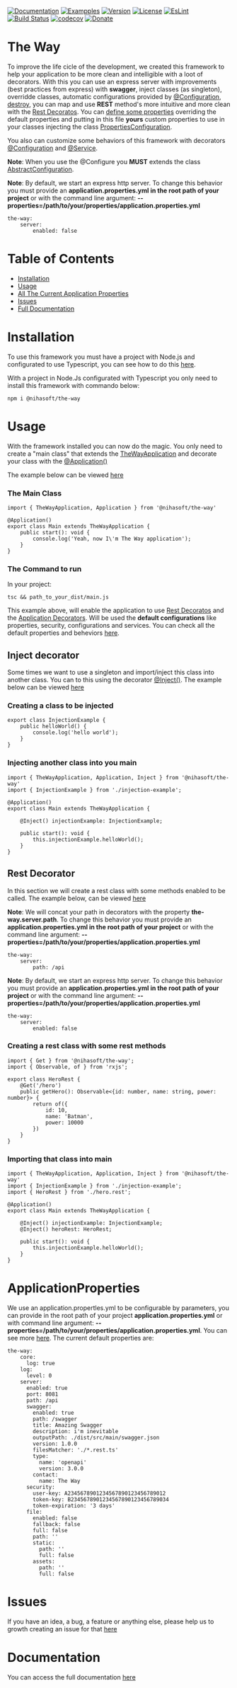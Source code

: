[![Documentation](https://img.shields.io/badge/Documentation-lightseagreen.svg)](https://nihasoft.github.io/the-way/)
[![Exampples](https://img.shields.io/badge/Examples-lightseagreen.svg)](https://github.com/nihasoft/the-way-examples)
[![Version](https://img.shields.io/badge/Version-0.5.7-lightseagreen.svg)](https://www.npmjs.com/package/@nihasoft/the-way)
[![License](https://img.shields.io/badge/License-MIT-red.svg)](https://raw.githubusercontent.com/nihasoft/the-way/master/LICENSE)
[![EsLint](https://img.shields.io/badge/EsLint-Enabled-green.svg)](https://raw.githubusercontent.com/nihasoft/the-way/master/.eslintrc)
[![Build Status](https://travis-ci.com/nihasoft/the-way.svg?branch=master)](https://travis-ci.com/nihasoft/the-way)
[![codecov](https://codecov.io/gh/nihasoft/the-way/branch/master/graph/badge.svg)](https://codecov.io/gh/nihasoft/the-way)
[![Donate](https://img.shields.io/badge/%24-Donate-blue.svg)](https://nihasoft.github.io/the-way/donate)

# The Way
To improve the life cicle of the development, we created this framework to help your application to be more clean and intelligible with a loot of decorators.
With this you can use an express server with improvements (best practices from express) with **swagger**, inject classes (as singleton), overridde classes, automatic configurations provided by [@Configuration](https://nihasoft.github.io/the-way/guide/application-decorator#configure), [destroy](https://nihasoft.github.io/the-way/guide/core#destroy), you can map and use **REST** method's more intuitive and more clean with the [Rest Decoratos](https://nihasoft.github.io/the-way/guide/rest-decorator). You can [define some properties](https://nihasoft.github.io/the-way/guide/application-properties)  overriding the default properties and putting in this file **yours** custom properties to use in your classes injecting the  class [PropertiesConfiguration](https://nihasoft.github.io/the-way/guide/configurations#properties-configuration).

You also can customize some behaviors of this framework with decorators [@Configuration](https://nihasoft.github.io/the-way/guide/application-decorator#configure) and [@Service](https://nihasoft.github.io/the-way/guide/application-decorator#service).

**Note**: When you use  the @Configure you **MUST** extends the class [AbstractConfiguration](https://nihasoft.github.io/the-way/guide/configurations#abstract-configuration).

**Note**: By default, we start an express http server. To change this behavior you must provide an **application.properties.yml in the root path of your project** or with the command line argument: **--properties=/path/to/your/properties/application.properties.yml**


    the-way:
        server:
            enabled: false

# Table of Contents

- [Installation](#installation)
- [Usage](#usage)
- [All The Current Application Properties](#applicationproperties)
- [Issues](#issues)
- [Full Documentation](#documentation)

# Installation
To use this framework you must have a project with Node.js and configurated to use Typescript, you can see how to do this [here](https://nihasoft.github.io/the-way/guide/fast-setup#tsNode).

With a project in Node.Js configurated with Typescript you only need to install this framework with commando below:

    npm i @nihasoft/the-way

# Usage
With the framework installed you can now do the magic.
You only need to create a "main class" that extends the [TheWayApplication](https://nihasoft.github.io/the-way/guide/core#the-way-application) and decorate your class with the [@Application()](https://nihasoft.github.io/the-way/guide/application-decorator#application)

The example below can be viewed [here](https://nihasoft.github.io/the-way/guide/fast-setup#theWay)

### The Main Class

    import { TheWayApplication, Application } from '@nihasoft/the-way'

    @Application()
    export class Main extends TheWayApplication {
        public start(): void {
            console.log('Yeah, now I\'m The Way application');
        }
    }

### The Command to run

In your project:

    tsc && path_to_your_dist/main.js

This example above, will enable the application to use [Rest Decoratos](https://nihasoft.github.io/the-way/guide/rest-decorator) and the [Application Decorators](https://nihasoft.github.io/the-way/guide/application-decorator). Will be used the **default configurations** like properties, security, configurations and services. You can check all the default properties and beheviors [here](https://nihasoft.github.io/the-way/).

## Inject decorator
Some times we want to use a singleton and import/inject this class into another class. You can to this using the decorator [@Inject()](https://nihasoft.github.io/the-way/guide/application-decorator#inject). The example below can be viewed [here](https://nihasoft.github.io/the-way/guide/fast-setup#injection-example)

### Creating a class to be injected
    export class InjectionExample {
        public helloWorld() {
            console.log('hello world');
        }
    }

### Injecting another class into you main

    import { TheWayApplication, Application, Inject } from '@nihasoft/the-way'
    import { InjectionExample } from './injection-example';

    @Application()
    export class Main extends TheWayApplication {

        @Inject() injectionExample: InjectionExample;

        public start(): void {
            this.injectionExample.helloWorld();
        }
    }


## Rest Decorator
In this section we will create a rest class with some methods enabled to be called. The example below, can be viewed [here](https://nihasoft.github.io/the-way/guide/fast-setup#rest-example)

**Note**: We will concat your path in decorators with the property **the-way.server.path**. To change this behavior you must provide an **application.properties.yml in the root path of your project** or with the command line argument: **--properties=/path/to/your/properties/application.properties.yml**

    the-way:
        server:
            path: /api

**Note**: By default, we start an express http server. To change this behavior you must provide an **application.properties.yml in the root path of your project** or with the command line argument: **--properties=/path/to/your/properties/application.properties.yml**

    the-way:
        server:
            enabled: false

### Creating a rest class with some rest methods

    import { Get } from '@nihasoft/the-way';
    import { Observable, of } from 'rxjs';

    export class HeroRest {
        @Get('/hero')
        public getHero(): Observable<{id: number, name: string, power: number}> {
            return of({
                id: 10,
                name: 'Batman',
                power: 10000
            })
        }
    }

### Importing that class into main

    import { TheWayApplication, Application, Inject } from '@nihasoft/the-way'
    import { InjectionExample } from './injection-example';
    import { HeroRest } from './hero.rest';

    @Application()
    export class Main extends TheWayApplication {

        @Inject() injectionExample: InjectionExample;
        @Inject() heroRest: HeroRest;

        public start(): void {
            this.injectionExample.helloWorld();
        }
    }

# ApplicationProperties

We use an application.propertles.yml to be configurable by parameters, you can provide in the root path of your project **application.properties.yml** or with command line argument: **--properties=/path/to/your/properties/application.properties.yml**. You can see more [here](https://nihasoft.github.io/the-way/guide/application-properties).
The current default properties are:

    the-way:
        core:
          log: true
        log:
          level: 0
        server:
          enabled: true
          port: 8081
          path: /api
          swagger:
            enabled: true
            path: /swagger
            title: Amazing Swagger
            description: i'm inevitable
            outputPath: ./dist/src/main/swagger.json
            version: 1.0.0
            filesMatcher: './*.rest.ts'
            type:
              name: 'openapi'
              version: 3.0.0
            contact:
              name: The Way
          security:
            user-key: A2345678901234567890123456789012
            token-key: B2345678901234567890123456789034
            token-expiration: '3 days'
          file:
            enabled: false
            fallback: false
            full: false
            path: ''
            static: 
              path: ''
              full: false
            assets: 
              path: ''
              full: false

# Issues

If you have an idea, a bug, a feature or anything else, please help us to growth creating an issue for that [here](https://github.com/nihasoft/the-way/issues)

# Documentation 

You can access the full documentation [here](https://nihasoft.github.io/the-way/)
